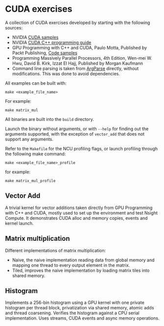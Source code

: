 # CUDA exercises

A collection of CUDA exercises developed by starting with the following sources:

* NVIDIA [CUDA samples](https://github.com/NVIDIA/cuda-samples/tree/master)
* NVIDIA [CUDA C++ programming guide](https://docs.nvidia.com/cuda/cuda-c-programming-guide)
* GPU Programming with C++ and CUDA, Paulo Motta, Published by Packt Publishing, [Code samples](https://github.com/PacktPublishing/GPU-Programming-with-CPP-and-CUDA/tree/main)
* Programming Massively Parallel Processors, 4th Edition, Wen-mei W. Hwu, David B. Kirk, Izzat El Hajj, Published by Morgan Kaufmann
* Command line parsing is taken from [ArgParse](https://github.com/p-ranav/argparse) directly, without modifications. This was done to avoid dependencies.

All examples can be built with: 

```
make <example_file_name>
```

For example:

```
make matrix_mul
```

All binaries are built into the `build` directory.

Launch the binary without arguments, or with `--help` for finding out the arguments supported, with the exception of `vector_add` that does not support any arguments.

Refer to the `Makefile` for the NCU profiling flags, or launch
profiling through the following make command:

```
make <example_file_name>_profile
```

for example:

```
make matrix_mul_profile
```

## Vector Add

A trivial kernel for vector additions taken directly from GPU Programming with C++ and CUDA, mostly used to set up the environment and test Nsight Compute. It demonstrates CUDA alloc and memory copies, events and kernel launch.

## Matrix multiplication

Different implementations of matrix multiplication:

* Naive, the naive implementation reading data from global memory and mapping one thread to every output element in the matrix.
* Tiled, improves the naive implementation by loading matrix tiles into shared memory.

## Histogram

Implements a 256-bin histogram using a GPU kernel with one private histogram per thread block, privatization via shared memory, atomic adds and thread coarsening. Verifies the histogram against a CPU serial implementation. Uses streams, CUDA events and async memory operations.